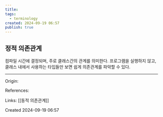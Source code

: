 ```yaml
---
title: 
tags:
  - terminology
created: 2024-09-19 06:57
publish: true
---
```

## 정적 의존관계
컴파일 시간에 결정되며, 주로 클래스간의 관계를 의미한다. 프로그램을 실행하지 않고, 클래스 내에서 사용하는 타입들만 보면 쉽게 의존관계를 파악할 수 있다.

---
Origin: 

References: 

Links: [[동적 의존관계]]

Created 2024-09-19 06:57